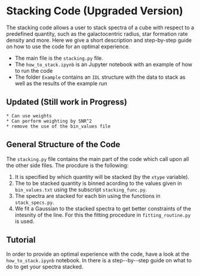 # Stacking Code (Upgraded Version)

The stacking code allows a user to stack spectra of a cube with respect to a predefined quantity, such as the galactocentric radius, star formation rate density and more. Here we give a short description and step-by-step guide on how to use the code for an optimal experience. 

* The main file is the `stacking.py` file. 
* The `how_to_stack.ipynb` is an Jupyter notebook with an example of how to run the code
* The folder `Example` contains an `IDL` structure with the data to stack as well as the results of the example run

## Updated (Still work in Progress)
    * Can use weights
    * Can perform weighting by SNR^2 
    * remove the use of the bin_values file
    
## General Structure of the Code
The `stacking.py` file contains the main part of the code which call upon all the other side files. The procdure is the following:

1. It is specified by which quantity will be stacked (by the `xtype` variable).
2. The to be stacked quantity is binned acording to the values given in `bin_values.txt` using the subscript `stacking_func.py`.
3. The spectra are stacked for each bin using the functions in `stack_specs.py`.
4. We fit a Gaussian to the stacked spectra to get better constraints of the intesnity of the line. For this the fitting procedure in `fitting_routine.py` is used.

## Tutorial
In order to provide an optimal experience with the code, have a look at the `how_to_stack.ipynb`  notebook. In there is a step--by--step guide on what to do to get your spectra stacked.


